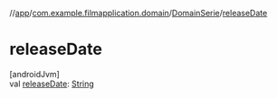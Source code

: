 //[app](../../../index.md)/[com.example.filmapplication.domain](../index.md)/[DomainSerie](index.md)/[releaseDate](release-date.md)

# releaseDate

[androidJvm]\
val [releaseDate](release-date.md): [String](https://kotlinlang.org/api/latest/jvm/stdlib/kotlin/-string/index.html)
